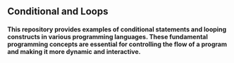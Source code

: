 ## Conditional and Loops

#### This repository provides examples of conditional statements and looping constructs in various programming languages. These fundamental programming concepts are essential for controlling the flow of a program and making it more dynamic and interactive.


    